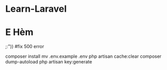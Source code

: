 # Learn-Laravel

# E Hèm 
;:"))
#fix 500 error

composer install 
mv .env.example .env 
php artisan cache:clear 
composer dump-autoload 
php artisan key:generate
